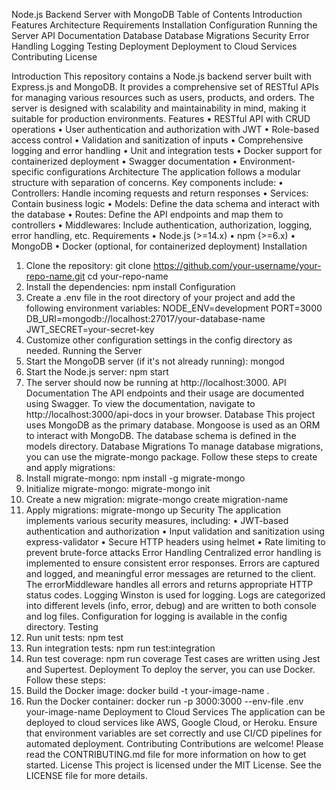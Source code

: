 
Node.js Backend Server with MongoDB
Table of Contents
Introduction
Features
Architecture
Requirements
Installation
Configuration
Running the Server
API Documentation
Database
Database Migrations
Security
Error Handling
Logging
Testing
Deployment
Deployment to Cloud Services
Contributing
License


Introduction
This repository contains a Node.js backend server built with Express.js and MongoDB. It provides a comprehensive set of RESTful APIs for managing various resources such as users, products, and orders. The server is designed with scalability and maintainability in mind, making it suitable for production environments.
Features
•	RESTful API with CRUD operations
•	User authentication and authorization with JWT
•	Role-based access control
•	Validation and sanitization of inputs
•	Comprehensive logging and error handling
•	Unit and integration tests
•	Docker support for containerized deployment
•	Swagger documentation
•	Environment-specific configurations
Architecture
The application follows a modular structure with separation of concerns. Key components include:
•	Controllers: Handle incoming requests and return responses
•	Services: Contain business logic
•	Models: Define the data schema and interact with the database
•	Routes: Define the API endpoints and map them to controllers
•	Middlewares: Include authentication, authorization, logging, error handling, etc.
Requirements
•	Node.js (>=14.x)
•	npm (>=6.x)
•	MongoDB
•	Docker (optional, for containerized deployment)
Installation
1.	Clone the repository:
git clone https://github.com/your-username/your-repo-name.git
cd your-repo-name
2.	Install the dependencies:
npm install
Configuration
1.	Create a .env file in the root directory of your project and add the following environment variables:
NODE_ENV=development
PORT=3000
DB_URI=mongodb://localhost:27017/your-database-name
JWT_SECRET=your-secret-key
2.	Customize other configuration settings in the config directory as needed.
Running the Server
1.	Start the MongoDB server (if it's not already running):
mongod
2.	Start the Node.js server:
npm start
3.	The server should now be running at http://localhost:3000.
API Documentation
The API endpoints and their usage are documented using Swagger. To view the documentation, navigate to http://localhost:3000/api-docs in your browser.
Database
This project uses MongoDB as the primary database. Mongoose is used as an ORM to interact with MongoDB. The database schema is defined in the models directory.
Database Migrations
To manage database migrations, you can use the migrate-mongo package. Follow these steps to create and apply migrations:
1.	Install migrate-mongo:
npm install -g migrate-mongo
2.	Initialize migrate-mongo:
migrate-mongo init
3.	Create a new migration:
migrate-mongo create migration-name
4.	Apply migrations:
migrate-mongo up
Security
The application implements various security measures, including:
•	JWT-based authentication and authorization
•	Input validation and sanitization using express-validator
•	Secure HTTP headers using helmet
•	Rate limiting to prevent brute-force attacks
Error Handling
Centralized error handling is implemented to ensure consistent error responses. Errors are captured and logged, and meaningful error messages are returned to the client. The errorMiddleware handles all errors and returns appropriate HTTP status codes.
Logging
Winston is used for logging. Logs are categorized into different levels (info, error, debug) and are written to both console and log files. Configuration for logging is available in the config directory.
Testing
1.	Run unit tests:
npm test
2.	Run integration tests:
npm run test:integration
3.	Run test coverage:
npm run coverage
Test cases are written using Jest and Supertest.
Deployment
To deploy the server, you can use Docker. Follow these steps:
1.	Build the Docker image:
docker build -t your-image-name .
2.	Run the Docker container:
docker run -p 3000:3000 --env-file .env your-image-name
Deployment to Cloud Services
The application can be deployed to cloud services like AWS, Google Cloud, or Heroku. Ensure that environment variables are set correctly and use CI/CD pipelines for automated deployment.
Contributing
Contributions are welcome! Please read the CONTRIBUTING.md file for more information on how to get started.
License
This project is licensed under the MIT License. See the LICENSE file for more details.

